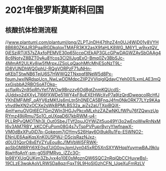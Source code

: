 # 2021年俄罗斯莫斯科回国

## 核酸抗体检测流程
//www.plantuml.com/plantuml/png/ZLPTJnDH47tlhzZ4n0UJ4WjD01y8VYH8B680ZKdJR3PqaIRGDkqIqxTMAFR3KX2asX9faHLK8WG_M6Y1_w9xxtQV_0jESziRTjX57sZAxfoPEMVE30p65IccpCtEkAP3GLcGPwDAGWZAySbOAAg48c6NotyZ8BZT0yAu8Ycos3CI2IlJugExO-Bmq0Zy3BbSJc-4MmAfl2ULKv8jw5fMrpxJZSoLqQaohMfcMhjESoNzT9L-ID8VUNDhWQGphU-RQgVORPzF71uNHn-qKEbTStwNB6TejU6S7HWWQ2TNxpqf8NeW5d8Px-fqumJwxINRdspUcn_NwLwDDMdpcZIIP2VVIqigIQdavCYeh001LxmLAE3mQxxGisbbA2RBOSoATOkp-scfIajRv2n95pRfvYef7WOw9Bnzzv6Od8gtZnmKQUcdS-JUddxo2dXXyL7l66fXWDe51WY4xF8uEXEHWcXyP7a9lzQrdDweqcoIRcHfJYKhEMFjMtF_oAYV6zMKfJs6mLtn5h0NECA5BFnqJ4fm0NkORK77LYz9KAavhvd9eXN2xOCXe2sWkBPMLBS32a_aiZs2aUTXpiBQjX-4mYwnuOVGt6EC7Gm2WIn3HGJyPkcxMLxhzZAZwNKLfWPu76fZQwvzUpRYmz49jjRmu7So1O_qUXqaD6l7kbRWM-u4-PLLRtPvQMOTNh3l_Out0SbeJTVf2puJOYWiZit5uo49Yj3o2wEnoWwRnNxMI6v3AM7RBY_kKCOFuPom08G4s7vTspPVPuprByryYIwfnawX-VM0dBxXPu0jD7p-Gokeom7jOYmyS26Hay6Oj9ukRu1Fp-E5WNO2-ENnUE6AaiKqsXnK0U5PWJ-DScjsRazNJxz-d0U31QorO8xEfVZYuEou8cJ1MVbWi5FRWK-aoSbGM8RYi6XE0sd7JiG0oyJpmUyn045xRD5XnSXYWHqpYuymwBAJ9kIu8jwHfoAnY-sm-g05IPMRvo_jZZc3O-lp98YXUqQUKjm3ZbJyx4o10E0sMgznQW6SQC2nRqiQbCCHuvwBsl-19CLzE3wqkAoVLRWSDa8qzrFqxT9L9HoSIGzhCFN_IJqeXuFmRzLV
